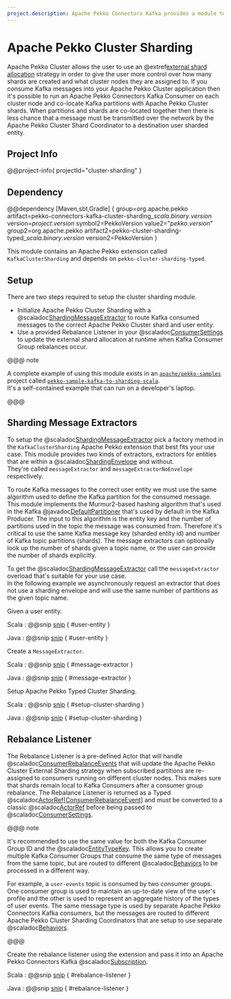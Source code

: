 ```yaml
---
project.description: Apache Pekko Connectors Kafka provides a module to use Kafka with Apache Pekko Cluster External Sharding.
---
```

# Apache Pekko Cluster Sharding

Apache Pekko Cluster allows the user to use an @extref[external shard allocation](pekko:/typed/cluster-sharding.html#external-shard-allocation) strategy in order to give the user more control over how many shards are created and what cluster nodes they are assigned to. 
If you consume Kafka messages into your Apache Pekko Cluster application then it's possible to run an Apache Pekko Connectors Kafka Consumer on each cluster node and co-locate Kafka partitions with Apache Pekko Cluster shards. 
When partitions and shards are co-located together then there is less chance that a message must be transmitted over the network by the Apache Pekko Cluster Shard Coordinator to a destination user sharded entity.

## Project Info

@@project-info{ projectId="cluster-sharding" }

## Dependency

@@dependency [Maven,sbt,Gradle] {
  group=org.apache.pekko
  artifact=pekko-connectors-kafka-cluster-sharding_$scala.binary.version$
  version=$project.version$
  symbol2=PekkoVersion
  value2="$pekko.version$"
  group2=org.apache.pekko
  artifact2=pekko-cluster-sharding-typed_$scala.binary.version$
  version2=PekkoVersion
}

This module contains an Apache Pekko extension called `KafkaClusterSharding` and depends on `pekko-cluster-sharding-typed`.

## Setup

There are two steps required to setup the cluster sharding module.

* Initialize Apache Pekko Cluster Sharding with a @scaladoc[ShardingMessageExtractor](org.apache.pekko.cluster.sharding.typed.ShardingMessageExtractor) to route Kafka consumed messages to the correct Apache Pekko Cluster shard and user entity.
* Use a provided Rebalance Listener in your @scaladoc[ConsumerSettings](org.apache.pekko.kafka.ConsumerSettings) to update the external shard allocation at runtime when Kafka Consumer Group rebalances occur.

@@@ note

A complete example of using this module exists in an [`apache/pekko-samples`](https://github.com/apache/pekko-samples) project called [`pekko-sample-kafka-to-sharding-scala`](https://github.com/apache/pekko-samples/tree/main/pekko-sample-kafka-to-sharding-scala).  
It's a self-contained example that can run on a developer's laptop.

@@@

## Sharding Message Extractors

To setup the @scaladoc[ShardingMessageExtractor](org.apache.pekko.cluster.sharding.typed.ShardingMessageExtractor) pick a factory method in the `KafkaClusterSharding` Apache Pekko extension that best fits your use case. 
This module provides two kinds of extractors, extractors for entities that are within a @scaladoc[ShardingEnvelope](org.apache.pekko.cluster.sharding.typed.ShardingEnvelope) and without.  
They're called `messageExtractor` and `messageExtractorNoEnvelope` respectively.

To route Kafka messages to the correct user entity we must use the same algorithm used to define the Kafka partition for the consumed message. 
This module implements the Murmur2-based hashing algorithm that's used in the Kafka @javadoc[DefaultPartitioner](org.apache.kafka.clients.producer.Partitioner) that's used by default in the Kafka Producer. 
The input to this algorithm is the entity key and the number of partitions used in the topic the message was consumed from. 
Therefore it's critical to use the same Kafka message key (sharded entity id) and number of Kafka topic partitions (shards). 
The message extractors can optionally look up the number of shards given a topic name, or the user can provide the number of shards explicitly.

To get the @scaladoc[ShardingMessageExtractor](org.apache.pekko.cluster.sharding.typed.ShardingMessageExtractor) call the `messageExtractor` overload that's suitable for your use case.  
In the following example we asynchronously request an extractor that does not use a sharding envelope and will use the same number of partitions as the given topic name.

Given a user entity.

Scala
: @@snip [snip](/tests/src/test/scala/docs/scaladsl/ClusterShardingExample.scala) { #user-entity }

Java
: @@snip [snip](/java-tests/src/test/java/docs/javadsl/ClusterShardingExample.java) { #user-entity }

Create a `MessageExtractor`.

Scala
: @@snip [snip](/tests/src/test/scala/docs/scaladsl/ClusterShardingExample.scala) { #message-extractor }

Java
: @@snip [snip](/java-tests/src/test/java/docs/javadsl/ClusterShardingExample.java) { #message-extractor }

Setup Apache Pekko Typed Cluster Sharding.

Scala
: @@snip [snip](/tests/src/test/scala/docs/scaladsl/ClusterShardingExample.scala) { #setup-cluster-sharding }

Java
: @@snip [snip](/java-tests/src/test/java/docs/javadsl/ClusterShardingExample.java) { #setup-cluster-sharding }

## Rebalance Listener

The Rebalance Listener is a pre-defined Actor that will handle @scaladoc[ConsumerRebalanceEvents](org.apache.pekko.kafka.ConsumerRebalanceEvent) that will update the Apache Pekko Cluster External Sharding strategy when subscribed partitions are re-assigned to consumers running on different cluster nodes. 
This makes sure that shards remain local to Kafka Consumers after a consumer group rebalance.
The Rebalance Listener is returned as a Typed @scaladoc[ActorRef[ConsumerRebalanceEvent]](org.apache.pekko.actor.typed.ActorRef) and must be converted to a classic @scaladoc[ActorRef](org.apache.pekko.actor.ActorRef) before being passed to @scaladoc[ConsumerSettings](org.apache.pekko.kafka.ConsumerSettings).

@@@ note

It's recommended to use the same value for both the Kafka Consumer Group ID and the @scaladoc[EntityTypeKey](org.apache.pekko.cluster.sharding.typed.scaladsl.EntityTypeKey).
This allows you to create multiple Kafka Consumer Groups that consume the same type of messages from the same topic, but are routed to different @scaladoc[Behaviors](org.apache.pekko.actor.typed.Behavior) to be processed in a different way.

For example, a `user-events` topic is consumed by two consumer groups.
One consumer group is used to maintain an up-to-date view of the user's profile and the other is used to represent an aggregate history of the types of user events.
The same message type is used by separate Apache Pekko Connectors Kafka consumers, but the messages are routed to different Apache Pekko Cluster Sharding Coordinators that are setup to use separate @scaladoc[Behaviors](org.apache.pekko.actor.typed.Behavior).  

@@@ 

Create the rebalance listener using the extension and pass it into an Apache Pekko Connectors Kafka @scaladoc[Subscription](org.apache.pekko.kafka.Subscription).

Scala
: @@snip [snip](/tests/src/test/scala/docs/scaladsl/ClusterShardingExample.scala) { #rebalance-listener }

Java
: @@snip [snip](/java-tests/src/test/java/docs/javadsl/ClusterShardingExample.java) { #rebalance-listener }
